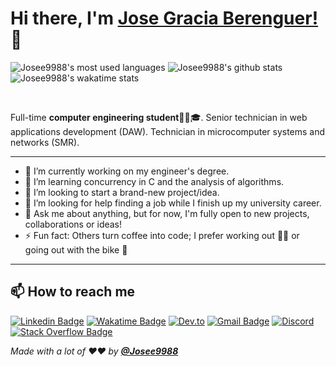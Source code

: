 <!-- markdownlint-disable MD033 MD042-->

# Hi there, I'm **[Jose Gracia Berenguer!](https://jgracia.es)** 👋

![Josee9988's most used languages](https://github-readme-stats.vercel.app/api/top-langs/?username=Josee9988&theme=monokai&hide=html)
![Josee9988's github stats](https://github-readme-stats.vercel.app/api?username=Josee9988&show_icons=true&theme=monokai&count_private=true)
![Josee9988's wakatime stats](https://github-readme-stats.vercel.app/api/wakatime?username=Josee9988&hide_progress=false&layout=compact&custom_title=Wakatime%20last%20year%20Stats)

<br>

Full-time **computer engineering student**🧑‍🎓🎓. Senior technician in web applications development (DAW). Technician in microcomputer systems and networks (SMR).

---

- 🔭 I’m currently working on my engineer's degree.
- 🌱 I’m learning concurrency in C and the analysis of algorithms.
- 👯 I’m looking to start a brand-new project/idea.
- 🤔 I’m looking for help finding a job while I finish up my university career.
- 💬 Ask me about anything, but for now, I'm fully open to new projects, collaborations or ideas!
- ⚡ Fun fact: Others turn coffee into code; I prefer working out 🏋🏽 or going out with the bike 🚴

---

## **📫 How to reach me**

[![Linkedin Badge](https://img.shields.io/badge/LinkedIn-0077B5?style=for-the-badge&logo=linkedin&logoColor=white&link=https://www.linkedin.com/in/jose-gracia/)](https://www.linkedin.com/in/jose-gracia/)
[![Wakatime Badge](https://img.shields.io/badge/-WakaTime-c14430?style=for-the-badge&logo=Wakatime&logoColor=white&link=https://wakatime.com/@Josee9988&color=green)](https://wakatime.com/@Josee9988)
[![Dev.to](https://img.shields.io/badge/Dev.to-0A0A0A?style=for-the-badge&logo=dev.to&logoColor=white&link=https://dev.to/josee9988)](https://dev.to/josee9988)
[![Gmail Badge](https://img.shields.io/badge/-Gmail-c14430?style=for-the-badge&logo=Gmail&logoColor=white&link=mailto:jgracia9988@gmail.com)](mailto:jgracia9988@gmail.com)
[![Discord](https://img.shields.io/badge/Discord-7289DA?style=for-the-badge&logo=discord&logoColor=white&link=https://discord.gg/mzGepKfE5q)](https://discord.gg/mzGepKfE5q)
[![Stack Overflow Badge](https://img.shields.io/badge/-StackOverflow-orange?style=for-the-badge&logo=StackOverflow&logoColor=white&link=https://stackoverflow.com/users/9630043/jose9988?tab=profile)](https://stackoverflow.com/users/9630043/jose9988?tab=profile)

_Made with a lot of ❤️❤️ by **[@Josee9988](https://github.com/Josee9988)**_
